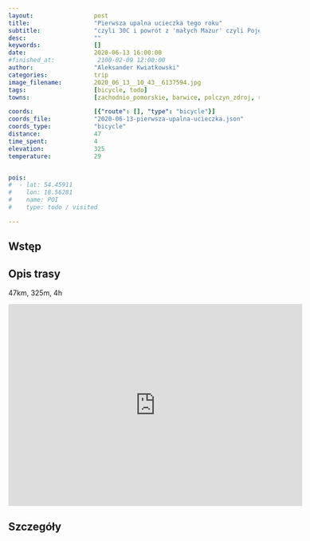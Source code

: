 ```yaml
---
layout:                 post
title:                  "Pierwsza upalna ucieczka tego roku"
subtitle:               "czyli 30C i powrót z 'małych Mazur' czyli Pojezierza Drawskiego"
desc:                   ""
keywords:               []
date:                   2020-06-13 16:00:00
#finished_at:            2100-02-09 12:00:00
author:                 "Aleksander Kwiatkowski"
categories:             trip
image_filename:         2020_06_13__10_43__6137594.jpg
tags:                   [bicycle, todo]
towns:                  [zachodnio_pomorskie, barwice, polczyn_zdroj, rabino]

coords:                 [{"route": [], "type": "bicycle"}]
coords_file:            "2020-06-13-pierwsza-upalna-ucieczka.json"
coords_type:            "bicycle"
distance:               47
time_spent:             4
elevation:              325
temperature:            29


pois:
#  - lat: 54.45911
#    lon: 18.56281
#    name: POI
#    type: todo / visited

---
```



## Wstęp

## Opis trasy

47km, 325m, 4h

<iframe height='405' width='590' frameborder='0' allowtransparency='true' scrolling='no' src='https://www.strava.com/activities/3607353238/embed/b140f936f3a1026a805155035a0ce0dc65b16b15'></iframe>

## Szczegóły

